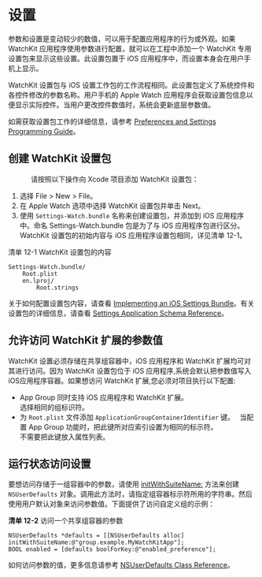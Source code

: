 # 设置　　

参数和设置是变动较少的数值，可以用于配置应用程序的行为或外观。如果 WatchKit 应用程序使用参数进行配置，就可以在工程中添加一个 WatchKit 专用设置包来显示这些设置。此设置包置于 iOS 应用程序中，而设置本身会在用户手机上显示。

WatchKit 设置包与 iOS 设置工作包的工作流程相同。此设置包定义了系统控件和各控件修改的参数名称。用户手机的 Apple Watch 应用程序会获取设置包信息以便显示实际控件。当用户更改控件数值时，系统会更新底层参数值。

如需获取设置包工作的详细信息，请参考 [Preferences and Settings Programming Guide](https://developer.apple.com/library/prerelease/ios/documentation/Cocoa/Conceptual/UserDefaults/Introduction/Introduction.html#//apple_ref/doc/uid/10000059i)。

## 创建 WatchKit 设置包　
　　　
请按照以下操作向 Xcode 项目添加 WatchKit 设置包：
　　　　
1. 选择 File > New > File。　　
2. 在 Apple Watch 选项中选择 WatchKit 设置包并单击 Next。
3. 使用 `Settings-Watch.bundle` 名称来创建设置包，并添加到 iOS 应用程序中。命名 Settings-Watch.bundle 包是为了与 iOS 应用程序包进行区分。　
　
WatchKit 设置包的初始内容与 iOS 应用程序设置包相同，详见清单 12-1。

清单 12-1 WatchKit 设置包的内容

```
Settings-Watch.bundle/ 
    Root.plist 
    en.lproj/ 
        Root.strings
```

关于如何配置设置包内容，请查看 [Implementing an iOS Settings Bundle](https://developer.apple.com/library/prerelease/ios/documentation/Cocoa/Conceptual/UserDefaults/Preferences/Preferences.html#//apple_ref/doc/uid/10000059i-CH6)。有关设置包的详细信息，请查看 [Settings Application Schema Reference](https://developer.apple.com/library/prerelease/ios/documentation/PreferenceSettings/Conceptual/SettingsApplicationSchemaReference/Introduction/Introduction.html#//apple_ref/doc/uid/TP40007071)。

## 允许访问 WatchKit 扩展的参数值

WatchKit 设置必须存储在共享组容器中，iOS 应用程序和 WatchKit 扩展均可对其进行访问。因为 WatchKit 设置包位于 iOS 应用程序,系统会默认把参数值写入iOS应用程序容器。如果想访问 WatchKit 扩展,您必须对项目执行以下配置:

- App Group 同时支持 iOS 应用程序和 WatchKit 扩展。     
选择相同的组标识符。
- 为 `Root.plist` 文件添加 `ApplicationGroupContainerIdentifier` 键。　
当配置 App Group 功能时，把此键所对应索引设置为相同的标示符。   
不需要把此键放入属性列表。    

## 运行状态访问设置　　　　

要想访问存储于一组容器中的参数，请使用 [initWithSuiteName:](https://developer.apple.com/library/prerelease/ios/documentation/Cocoa/Reference/Foundation/Classes/NSUserDefaults_Class/index.html#//apple_ref/occ/instm/NSUserDefaults/initWithSuiteName:) 方法来创建 `NSUserDefaults` 对象。调用此方法时，请指定组容器标示符所用的字符串。然后使用用户默认对象来访问参数值。下面提供了访问自定义组的示例：

**清单 12-2** 访问一个共享组容器的参数   

```
NSUserDefaults *defaults = [[NSUserDefaults alloc] initWithSuiteName:@"group.example.MyWatchKitApp"]; 
BOOL enabled = [defaults boolForKey:@"enabled_preference"];
```

如何访问参数的值，更多信息请参考 [NSUserDefaults Class Reference](https://developer.apple.com/library/prerelease/ios/documentation/Cocoa/Reference/Foundation/Classes/NSUserDefaults_Class/index.html#//apple_ref/doc/uid/TP40003764)。
